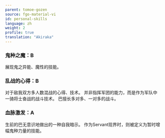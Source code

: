 ```yaml
---
parent: tomoe-gozen
source: fgo-material-vi
id: personal-skills
language: zh
weight: 2
profile: true
translation: "Akiraka"
---
```


### 鬼种之魔：B

展现鬼之异能、魔性的技能。

### 乱战的心得：B

对于敌我双方多人数混战的心得、技术。
并非指挥军团的能力，而是作为军队中一骑将士奋战的战斗技术。
巴擅长多对多、一对多的战斗。

### 血脉激发：A

生前的巴无意识地做出的一种自我暗示。
作为Servant现界时，则被定义为暂时增幅鬼种力量的技能。
